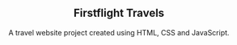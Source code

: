 <h2 align="center">Firstflight Travels</h2>
<div align="center">
<p>A travel website project created using HTML, CSS and JavaScript.</p>

